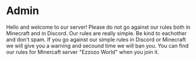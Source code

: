 # Admin
Hello and welcome to our server!
Please do not go against our rules both in Minecraft and in Discord. Our rules are really simple. 
Be kind to eachother and don't spam. 
If you go against our simple rules in Discord or Minecraft we will give you a warning and secound time we will ban you. 
You can find our rules for Minercaft server "Ezzozo World" when you join it.
